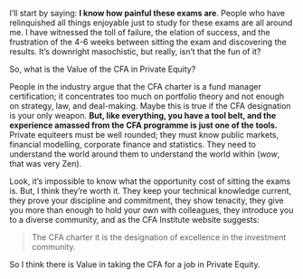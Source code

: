 <p>I&#8217;ll start by saying: <strong>I know how painful these exams are</strong>. People who have relinquished all things enjoyable just to study for these exams are all around me. I have witnessed the toll of failure, the elation of success, and the frustration of the 4-6 weeks between sitting the exam and discovering the results. It&#8217;s downright masochistic, but really, isn&#8217;t that the fun of it?</p><p>So, what is the Value of the CFA in Private Equity?</p><p>People in the industry argue that the CFA charter is a fund manager certification; it concentrates too much on portfolio theory and not enough on strategy, law, and deal-making. Maybe this is true if the CFA designation is your only weapon. <strong>But, like everything, you have a tool belt, and the experience amassed from the CFA programme is just one of the tools.</strong> Private equiteers must be well rounded; they must know public markets, financial modelling, corporate finance and statistics. They need to understand the world around them to understand the world within (<em>wow</em>, that was very Zen).</p><p>Look, it&#8217;s impossible to know what the opportunity cost of sitting the exams is. But, I think they&#8217;re worth it. They keep your technical knowledge current, they prove your discipline and commitment, they show tenacity, they give you more than enough to hold your own with colleagues, they introduce you to a diverse community, and as the CFA Institute website suggests:</p><blockquote><p>The CFA charter it is the designation of excellence in the investment community.</p></blockquote><p>So I think there is Value in taking the CFA for a job in Private Equity.</p>
